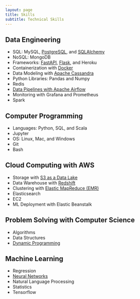 ```yaml
---
layout: page
title: Skills
subtitle: Technical Skills
---
```


## Data Engineering

* SQL: MySQL, [PostgreSQL](https://github.com/AuFeld/Data_Engineering_Projects/tree/main/Data_Modeling_with_Postgres), and [SQLAlchemy](https://github.com/AuFeld/screener_with_fastapi)
* NoSQL: MongoDB
* Frameworks: [FastAPI](https://github.com/AuFeld/fetch), [Flask](https://github.com/AuFeld/twitoff-app), and Heroku
* Containerization with [Docker](https://github.com/AuFeld/fetch)
* Data Modeling with [Apache Cassandra](https://github.com/AuFeld/Data_Engineering_Projects/tree/main/Data_Modeling_with_Cassandra)
* Python Libraries: Pandas and Numpy
* Redis
* [Data Pipelines with Apache Airflow](https://github.com/AuFeld/Data_Engineering_Projects/tree/main/Airflow_Data_Pipelines)
* Monitoring with Grafana and Prometheus
* Spark

## Computer Programming

* Languages: Python, SQL, and Scala
* Jupyter
* OS: Linux, Mac, and Windows
* Git 
* Bash

## Cloud Computing with AWS

* Storage with [S3 as a Data Lake](https://github.com/AuFeld/Data_Engineering_Projects/tree/main/Data_Lake)
* Data Warehouse with [Redshift](https://github.com/AuFeld/Data_Engineering_Projects/edit/main/Redshift_Cluster_IaC.py)
* Clustering with [Elastic MapReduce (EMR)](https://github.com/AuFeld/Data_Engineering_Projects/blob/main/Redshift_Cluster_IaC.py)
* Elasticsearch
* EC2 
* ML Deployment with Elastic Beanstalk

## Problem Solving with Computer Science

* Algorithms
* Data Structures
* [Dynamic Programming](https://aufeld.github.io/2021-04-08-DynamicProgramming/)

## Machine Learning

* Regression
* [Neural Networks](https://github.com/AuFeld/Strategy_Testing)
* Natural Language Processing
* Statistics
* Tensorflow

